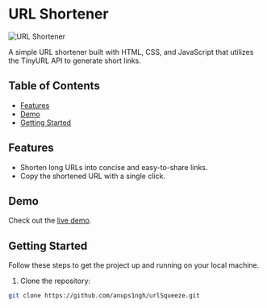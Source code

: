 # URL Shortener

![URL Shortener](https://static1.makeuseofimages.com/wordpress/wp-content/uploads/2022/01/url-shortener.jpg)

A simple URL shortener built with HTML, CSS, and JavaScript that utilizes the TinyURL API to generate short links.

## Table of Contents

- [Features](#features)
- [Demo](#demo)
- [Getting Started](#getting-started)

## Features

- Shorten long URLs into concise and easy-to-share links.
- Copy the shortened URL with a single click.

## Demo

Check out the [live demo](https://anupsingh.me/urlSqueeze/).

## Getting Started

Follow these steps to get the project up and running on your local machine.

1. Clone the repository:

```bash
git clone https://github.com/anups1ngh/urlSqueeze.git
```
